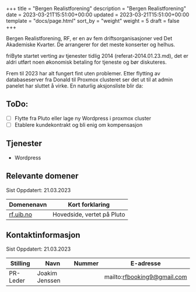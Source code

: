 +++
title = "Bergen Realistforening"
description = "Bergen Realistforening"
date = 2023-03-21T15:51:00+00:00
updated = 2023-03-21T15:51:00+00:00
template = "docs/page.html"
sort_by = "weight"
weight = 5
draft = false
+++

Bergen Realistforening, RF, er en av fem driftsorganisasjoner ved Det Akademiske
Kvarter. De arrangerer for det meste konserter og helhus.

friByte startet verting av tjenester tidlig 2014 (referat-2014.01.23.md), det er
aldri utført noen økonomisk betaling for tjeneste og bør diskuteres.

Frem til 2023 har alt fungert fint uten problemer. Etter flytting av
databaseserver fra Donald til Proxmox clusteret ser det ut til at admin panelet
har sluttet å virke. En naturlig aksjonsliste blir da:

## ToDo:

- [ ] Flytte fra Pluto eller lage ny Wordpress i proxmox cluster
- [ ] Etablere kundekontrakt og bli enig om kompensasjon

## Tjenester

- Wordpress

## Relevante domener

Sist Oppdatert: 21.03.2023

| Domenenavn             | Kort forklaring            |
| ---------------------- | -------------------------- |
| [rf.uib.no](https://rf.uib.no) | Hovedside, vertet på Pluto |

## Kontaktinformasjon

Sist Oppdatert: 21.03.2023

| Stilling | Navn           | Nummer | E-adresse                   |
| -------- | -------------- | ------ | --------------------------- |
| PR-Leder | Joakim Jenssen |        | mailto:rfbooking9@gmail.com |
